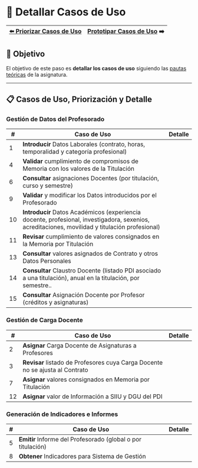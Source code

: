 # 📝 Detallar Casos de Uso

| [⬅️ Priorizar Casos de Uso](PriorizarCasosDeUso.md) | [Prototipar Casos de Uso](PrototiparCasosDeUso.md) ➡️ |
|:--|--:|

## 🎯 **Objetivo**
El objetivo de este paso es **detallar los casos de uso** siguiendo las [pautas teóricas](https://github.com/mmasias/IdSw1/blob/main/temario/contenidos/Cdu.dCdU.md#c%C3%B3mo) de la asignatura.

---

## 📋 **Casos de Uso, Priorización y Detalle**  

### Gestión de Datos del Profesorado

| **#** | **Caso de Uso**                                                                                                | **Detalle** |  
|-------|----------------------------------------------------------------------------------------------------------------|-------------|  
| 1     | **Introducir** Datos Laborales (contrato, horas, temporalidad y categoría profesional)                         |             |
| 4     | **Validar** cumplimiento de compromisos de Memoria con los valores de la Titulación                            |             |
| 6     | **Consultar** asignaciones Docentes (por titulación, curso y semestre)                                         |             |
| 9     | **Validar** y modificar los Datos introducidos por el Profesorado                                               |             |
| 10    | **Introducir** Datos Académicos (experiencia docente, profesional, investigadora, sexenios, acreditaciones, movilidad y titulación profesional) |             |
| 11    | **Revisar** cumplimiento de valores consignados en la Memoria por Titulación                                   |             |
| 13    | **Consultar** valores asignados de Contrato y otros Datos Personales                                           |             |
| 14    | **Consultar** Claustro Docente (listado PDI asociado a una titulación), anual en la titulación, por semestre.. |             |
| 15    | **Consultar** Asignación Docente por Profesor (créditos y asignaturas)                                         |             |

### Gestión de Carga Docente

| **#** | **Caso de Uso**                                                               | **Detalle** |  
|-------|-------------------------------------------------------------------------------|-------------|  
| 2     | **Asignar** Carga Docente de Asignaturas a Profesores                         |             |
| 3     | **Revisar** listado de Profesores cuya Carga Docente no se ajusta al Contrato |             |
| 7     | **Asignar** valores consignados en Memoria por Titulación                     |             |
| 12    | **Asignar** valor de Información a SIIU y DGU del PDI                         |             |

### Generación de Indicadores e Informes

| **#** | **Caso de Uso**                                        | **Detalle**   |  
|-------|--------------------------------------------------------|---------------|  
| 5     | **Emitir** Informe del Profesorado (global o por titulación) |               |
| 8     | **Obtener** Indicadores para Sistema de Gestión            |               |